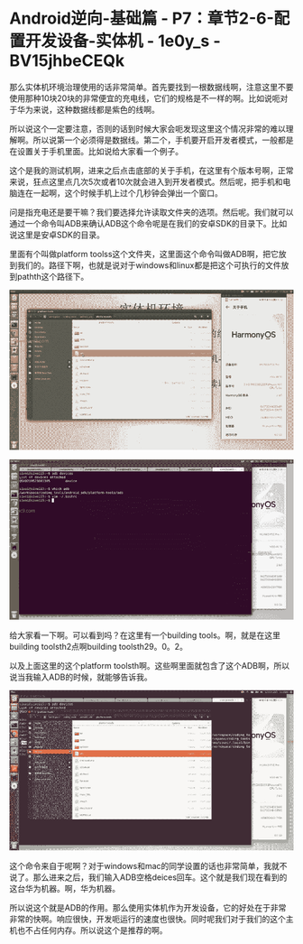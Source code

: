# Android逆向-基础篇 - P7：章节2-6-配置开发设备-实体机 - 1e0y_s - BV15jhbeCEQk

那么实体机环境治理使用的话非常简单。首先要找到一根数据线啊，注意这里不要使用那种10块20块的非常便宜的充电线，它们的规格是不一样的啊。比如说呃对于华为来说，这种数据线都是紫色的线啊。

所以说这个一定要注意，否则的话到时候大家会呃发现这里这个情况非常的难以理解啊。所以说第一个必须得是数据线。第二个，手机要开启开发者模式，一般都是在设置关于手机里面。比如说给大家看一个例子。

这个是我的测试机啊，进来之后点击底部的关于手机，在这里有个版本号啊，正常来说，狂点这里点几次5次或者10次就会进入到开发者模式。然后呢，把手机和电脑连在一起啊，这个时候手机上过个几秒钟会弹出一个窗口。

问是指充电还是要干嘛？我们要选择允许读取文件夹的选项。然后呢。我们就可以通过一个命令叫ADB来确认ADB这个命令呢是在我们的安卓SDK的目录下。比如说这里是安卓SDK的目录。

里面有个叫做platform toolss这个文件夹，这里面这个命令叫做ADB啊，把它放到我们的。路径下啊，也就是说对于windows和linux都是把这个可执行的文件放到pathth这个路径下。



![](img/d4906ba15af7bcd6c660210034011f24_1.png)

![](img/d4906ba15af7bcd6c660210034011f24_2.png)

给大家看一下啊。可以看到吗？在这里有一个building tools。啊，就是在这里building toolsth2点啊building toolsth29。0。2。

以及上面这里的这个platform toolsth啊。这些啊里面就包含了这个ADB啊，所以说当我输入ADB的时候，就能够告诉我。



![](img/d4906ba15af7bcd6c660210034011f24_4.png)

这个命令来自于呢啊？对于windows和mac的同学设置的话也非常简单，我就不说了。那么进来之后，我们输入ADB空格deices回车。这个就是我们现在看到的这台华为机器。啊，华为机器。

所以说这个就是ADB的作用。那么使用实体机作为开发设备，它的好处在于非常非常的快啊。响应很快，开发呃运行的速度也很快。同时呢我们对于我们的这个主机也不占任何内存。所以说这个是推荐的啊。

